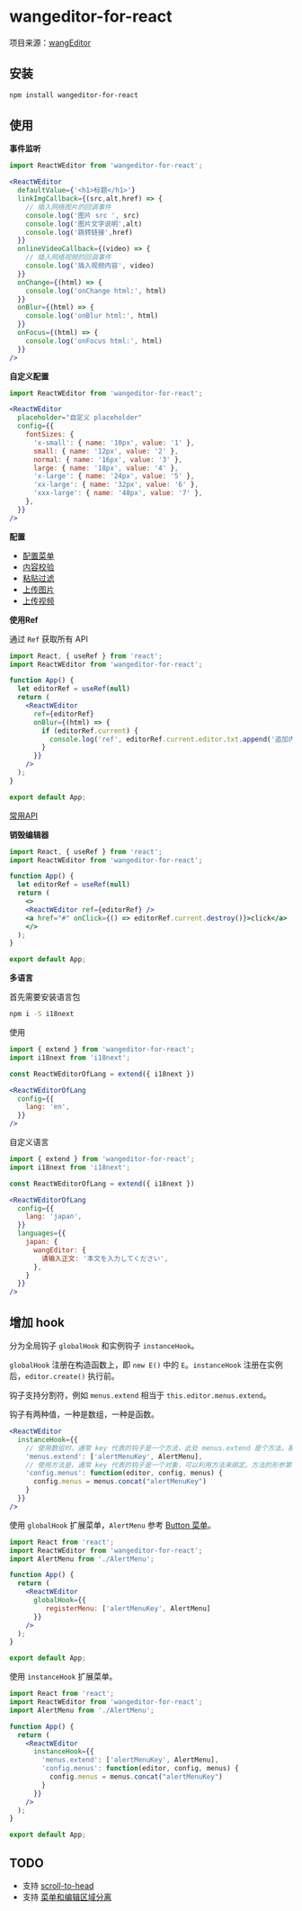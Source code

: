 <!--
 * @Author: dongmin
 * @LastEditors: donggg
 * @Date: 2021-04-01 15:24:50
 * @LastEditTime: 2021-06-05 11:25:47
-->
# wangeditor-for-react

项目来源：[wangEditor](https://github.com/wangeditor-team/wangEditor/)

## 安装

```bash
npm install wangeditor-for-react
```

## 使用

**事件监听**
```jsx
import ReactWEditor from 'wangeditor-for-react';

<ReactWEditor
  defaultValue={'<h1>标题</h1>'}
  linkImgCallback={(src,alt,href) => {
    // 插入网络图片的回调事件
    console.log('图片 src ', src)
    console.log('图片文字说明',alt)
    console.log('跳转链接',href)
  }}
  onlineVideoCallback={(video) => {
    // 插入网络视频的回调事件
    console.log('插入视频内容', video)
  }}
  onChange={(html) => {
    console.log('onChange html:', html)
  }}
  onBlur={(html) => {
    console.log('onBlur html:', html)
  }}
  onFocus={(html) => {
    console.log('onFocus html:', html)
  }}
/>
```

**自定义配置**

```jsx
import ReactWEditor from 'wangeditor-for-react';

<ReactWEditor
  placeholder="自定义 placeholder"
  config={{
    fontSizes: {
      'x-small': { name: '10px', value: '1' },
      small: { name: '12px', value: '2' },
      normal: { name: '16px', value: '3' },
      large: { name: '18px', value: '4' },
      'x-large': { name: '24px', value: '5' },
      'xx-large': { name: '32px', value: '6' },
      'xxx-large': { name: '48px', value: '7' },
    },
  }}
/>
```

**配置**

* [配置菜单](https://doc.wangeditor.com/pages/03-%E9%85%8D%E7%BD%AE%E8%8F%9C%E5%8D%95/)
* [内容校验](https://doc.wangeditor.com/pages/05-%E5%86%85%E5%AE%B9%E6%A0%A1%E9%AA%8C/)
* [粘贴过滤](https://doc.wangeditor.com/pages/06-%E7%B2%98%E8%B4%B4%E8%BF%87%E6%BB%A4/)
* [上传图片](https://doc.wangeditor.com/pages/07-%E4%B8%8A%E4%BC%A0%E5%9B%BE%E7%89%87/)
* [上传视频](https://doc.wangeditor.com/pages/07-%E4%B8%8A%E4%BC%A0%E8%A7%86%E9%A2%91/)

**使用Ref**

通过 `Ref` 获取所有 API

```jsx
import React, { useRef } from 'react';
import ReactWEditor from 'wangeditor-for-react';

function App() {
  let editorRef = useRef(null)
  return (
    <ReactWEditor
      ref={editorRef}
      onBlur={(html) => {
        if (editorRef.current) {
          console.log('ref', editorRef.current.editor.txt.append('追加内容'))
        }
      }}
    />
  );
}

export default App;
```

[常用API](https://doc.wangeditor.com/pages/08-%E5%B8%B8%E7%94%A8API/)

**销毁编辑器**
```jsx
import React, { useRef } from 'react';
import ReactWEditor from 'wangeditor-for-react';

function App() {
  let editorRef = useRef(null)
  return (
    <>
    <ReactWEditor ref={editorRef} />
    <a href="#" onClick={() => editorRef.current.destroy()}>click</a>
    </>
  );
}

export default App;
```

**多语言**

首先需要安装语言包
```bash
npm i -S i18next
```

使用
```jsx
import { extend } from 'wangeditor-for-react';
import i18next from 'i18next';

const ReactWEditorOfLang = extend({ i18next })

<ReactWEditorOfLang
  config={{
    lang: 'en',
  }}
/>
```

自定义语言

```jsx
import { extend } from 'wangeditor-for-react';
import i18next from 'i18next';

const ReactWEditorOfLang = extend({ i18next })

<ReactWEditorOfLang
  config={{
    lang: 'japan',
  }}
  languages={{
    japan: {
      wangEditor: {
        请输入正文: '本文を入力してください',
      },
    }
  }}
/>
```
## 增加 hook
分为全局钩子 `globalHook` 和实例钩子 `instanceHook`。

`globalHook` 注册在构造函数上，即 `new E()` 中的 `E`。`instanceHook` 注册在实例后，`editor.create()` 执行前。

钩子支持分割符，例如 `menus.extend` 相当于 `this.editor.menus.extend`。

钩子有两种值，一种是数组，一种是函数。

```jsx
<ReactWEditor
  instanceHook={{
    // 使用数组时，通常 key 代表的钩子是一个方法，此处 menus.extend 是个方法，那么数组就是其参数。
    'menus.extend': ['alertMenuKey', AlertMenu],
    // 使用方法是，通常 key 代表的钩子是一个对象，可以利用方法来绑定。方法的形参第一位是当前实例的 editor，后面依次是 key 分割代表的对象。
    'config.menus': function(editor, config, menus) {
      config.menus = menus.concat("alertMenuKey")
    }
  }}
/>
```


使用 `globalHook` 扩展菜单，`AlertMenu` 参考 [Button 菜单](https://www.wangeditor.com/doc/pages/11-%E8%87%AA%E5%AE%9A%E4%B9%89%E6%89%A9%E5%B1%95%E8%8F%9C%E5%8D%95/02-Button%E8%8F%9C%E5%8D%95.html)。
```jsx
import React from 'react';
import ReactWEditor from 'wangeditor-for-react';
import AlertMenu from './AlertMenu';

function App() {
  return (
    <ReactWEditor
      globalHook={{
         registerMenu: ['alertMenuKey', AlertMenu]
      }}
    />
  );
}

export default App;
```

使用 `instanceHook` 扩展菜单。
```jsx
import React from 'react';
import ReactWEditor from 'wangeditor-for-react';
import AlertMenu from './AlertMenu';

function App() {
  return (
    <ReactWEditor
      instanceHook={{
        'menus.extend': ['alertMenuKey', AlertMenu],
        'config.menus': function(editor, config, menus) {
          config.menus = menus.concat("alertMenuKey")
        }
      }}
    />
  );
}

export default App;
```


## TODO

* 支持 [scroll-to-head](https://www.wangeditor.com/doc/pages/08-%E5%B8%B8%E7%94%A8API/06-scroll-to-head.html)
* 支持 [菜单和编辑区域分离](https://www.wangeditor.com/doc/pages/01-%E5%BC%80%E5%A7%8B%E4%BD%BF%E7%94%A8/03-%E8%8F%9C%E5%8D%95%E5%92%8C%E7%BC%96%E8%BE%91%E5%8C%BA%E5%9F%9F%E5%88%86%E7%A6%BB.html)